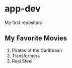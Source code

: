 # app-dev
My first repository
## My Favorite Movies
1. Pirates of the Caribbean
2. Transformers
3. Real Steel
